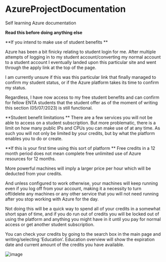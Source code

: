 # AzureProjectDocumentation
Self learning Azure documentation



**Read this before doing anything else**

**If you intend to make use of student benefits
**

Azure has been a bit finicky relating to student login for me. After multiple attempts of logging in to my student account/converting my normal account to a student account I eventually landed upon this particular site and went through the apply link at the top of the page. 

I am currently unsure if this was this particular link that finally managed to confirm my student status, or if the Azure platform takes its time to confirm my status.

Regardless, I have now access to my free student benefits and can confirm for fellow ENTA students that the student offer as of the moment of writing this section (05/07/2023) is still functional.

**Student benefit limitations
**
There are a few services you will not be able to access on a student subscription. But more problematic, there is a limit on how many public IPs and CPUs you can make use of at any time. As such you will not only be limited by your credits, but by what the platform enables you to do or create.

**If this is your first time using this sort of platform
**
Free credits in a 12 month period does not mean complete free unlimited use of Azure resources for 12 months. 

More powerful machines will imply a larger price per hour which will be deducted from your credits. 

And unless configured to work otherwise, your machines will keep running even if you log off from your account, making it a necessity to turn off/delete any machines or any other service that you will not need running after you stop working with Azure for the day. 

Not doing this will be a quick way to spend all of your credits in a somewhat short span of time, and if you do run out of credits you will be locked out of using the platform and anything you might have in it until you pay for normal access or get another student subscription.

You can check your credits by going to the search box in the main page and writing/selecting ‘Education’. Education overview will show the expiration date and current amount of the credits you have available.

![image](https://github.com/AF-Github1/AzureProjectDocumentation/assets/133685290/fd19836c-336d-4b1f-96e0-f1f3bb20df71)



































